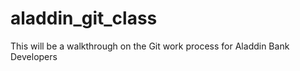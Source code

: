 # aladdin_git_class
 This will be a walkthrough on the Git work process for Aladdin Bank Developers 
